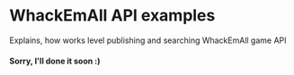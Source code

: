 # WhackEmAll API examples
Explains, how works level publishing and searching WhackEmAll game API

#### Sorry, I'll done it soon :)
